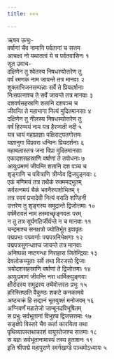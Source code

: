 ```yaml
---
title: ००५

---
```

ऋषय ऊचुः-  
वर्षाणां चैव नामानि पर्वतानां च सत्तम  
आचक्ष्व नो यथातत्वं ये च पर्वतवासिनः १  
सूत उवाच-  
दक्षिणेन तु श्वेतस्य निषधस्योत्तरेण तु  
वर्षं रमणकं नाम जायन्ते तत्र मानवाः २  
शुक्लाभिजनसम्पन्नाः सर्वे ते प्रियदर्शनाः  
निःसपत्नाश्च ते सर्वे जायन्ते तत्र मानवाः ३  
दशवर्षसहस्राणि शतानि दशपञ्च च  
जीवन्ति ते महाभागा नित्यं मुदितमानसाः ४  
दक्षिणेन तु नीलस्य निषधस्योत्तरेण तु  
वर्षं हिरण्मयं नाम यत्र हैरण्वती नदी ५  
यत्र चायं महाप्राज्ञाः पक्षिराट्पतगोत्तमः  
यज्ञानुगा विप्रवरा धन्विनः प्रियदर्शनाः ६  
महाबलास्तत्र जना विप्रा मुदितमानसाः  
एकादशसहस्राणि वर्षाणां ते तपोधनाः ७  
आयुःप्रमाणं जीवन्ति शतानि दश पञ्च च  
शृङ्गाणि च पवित्राणि त्रीण्येव द्विजपुङ्गवाः ८  
एकं मणिमयं तत्र तथैकं रुक्ममद्भुतम्  
सर्वरत्नमयं चैकं भवनैरुपशोभितम् ९  
तत्र स्वयं प्रभादेवी नित्यं वसति शण्डिनी  
उत्तरेण तु शृङ्गस्य समुद्रान्ते द्विजोत्तमाः १०  
वर्षमैरावतं नाम तस्माच्छृङ्गवतः परम्  
न तु तत्र सूर्यगतिर्जीर्यन्ते न च मानवाः ११  
चन्द्रमाश्च सनक्षत्रो ज्योतिर्भूत इवावृतः  
पद्मप्रभाः पद्मवर्णाः पद्मपत्रनिभेक्षणाः १२  
पद्मपत्रसुगन्धाश्च जायन्ते तत्र मानवाः  
अनिष्पन्ना नष्टगन्धा निराहारा जितेन्द्रियाः १३  
देवलोकच्युताः सर्वे तथा विरजसो द्विजाः  
त्रयोदशसहस्राणि वर्षाणां ते द्विजोत्तमाः १४  
आयुःप्रमाणं जीवन्ति नरा धार्मिकपुङ्गवाः  
क्षीरोदस्य समुद्रस्य तथैवोत्तरतः प्रभुः १५  
हरिस्तिष्ठति वैकुण्ठः शकटे कनकामये  
अष्टचक्रं हि तद्यानं भूतयुक्तं मनोजवम् १६  
अग्निवर्णं महातेजो जाम्बूनदविभूषितम्  
स प्रभुः सर्वभूतानां विभुश्च द्विजसत्तमाः १७  
सङ्क्षेपे विस्तरे चैव कर्ता कारयिता तथा  
पृथिव्यापस्तथाकाशं वायुस्तेजश्च सत्तमाः १८  
स यज्ञः सर्वभूतानामास्यं तस्य हुताशनः १९  
इति श्रीपाद्मे महापुराणे स्वर्गखण्डे पञ्चमोऽध्यायः ५